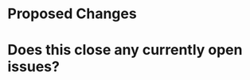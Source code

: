 <!--- Make sure that your pull request is not a duplicate. -->

# Proposed Changes
<!--- Describe what changes are made in your pull request -->


# Does this close any currently open issues?
<!--- Mention the issue that your pull request addresses -->


